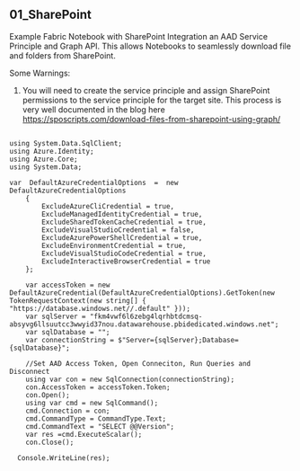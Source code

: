 ## 01_SharePoint
Example Fabric Notebook with SharePoint Integration an AAD Service Principle and Graph API.
This allows Notebooks to seamlessly download file and folders from SharePoint.

Some Warnings:
1. You will need to create the service principle and assign SharePoint permissions to the service principle for the target site.
This process is very well documented in the blog here
https://sposcripts.com/download-files-from-sharepoint-using-graph/

<pre><code class='language-cs'>
using System.Data.SqlClient;
using Azure.Identity;
using Azure.Core;
using System.Data;

var  DefaultAzureCredentialOptions  =  new DefaultAzureCredentialOptions 
    {
        ExcludeAzureCliCredential = true,
        ExcludeManagedIdentityCredential = true,
        ExcludeSharedTokenCacheCredential = true,
        ExcludeVisualStudioCredential = false,
        ExcludeAzurePowerShellCredential = true,
        ExcludeEnvironmentCredential = true,
        ExcludeVisualStudioCodeCredential = true,
        ExcludeInteractiveBrowserCredential = true
    };

    var accessToken = new DefaultAzureCredential(DefaultAzureCredentialOptions).GetToken(new TokenRequestContext(new string[] { "https://database.windows.net//.default" }));
    var sqlServer = "fkm4vwf6l6zebg4lqrhbtdcmsq-absyvg6llsuutcc3wwyid37nou.datawarehouse.pbidedicated.windows.net";
    var sqlDatabase = "";
    var connectionString = $"Server={sqlServer};Database={sqlDatabase}";

    //Set AAD Access Token, Open Conneciton, Run Queries and Disconnect
    using var con = new SqlConnection(connectionString);
    con.AccessToken = accessToken.Token;
    con.Open();
    using var cmd = new SqlCommand();
    cmd.Connection = con;
    cmd.CommandType = CommandType.Text;
    cmd.CommandText = "SELECT @@Version";
    var res =cmd.ExecuteScalar();
    con.Close();

  Console.WriteLine(res);
</code></pre>
  
